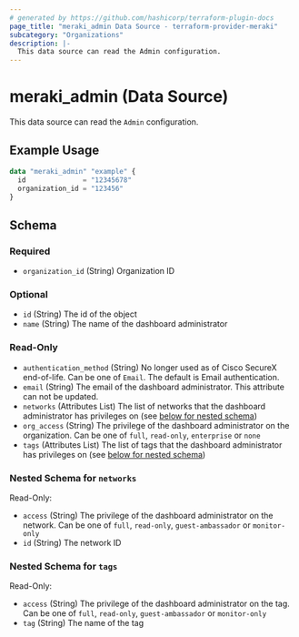 ```yaml
---
# generated by https://github.com/hashicorp/terraform-plugin-docs
page_title: "meraki_admin Data Source - terraform-provider-meraki"
subcategory: "Organizations"
description: |-
  This data source can read the Admin configuration.
---
```


# meraki_admin (Data Source)

This data source can read the `Admin` configuration.

## Example Usage

```terraform
data "meraki_admin" "example" {
  id              = "12345678"
  organization_id = "123456"
}
```

<!-- schema generated by tfplugindocs -->
## Schema

### Required

- `organization_id` (String) Organization ID

### Optional

- `id` (String) The id of the object
- `name` (String) The name of the dashboard administrator

### Read-Only

- `authentication_method` (String) No longer used as of Cisco SecureX end-of-life. Can be one of `Email`. The default is Email authentication.
- `email` (String) The email of the dashboard administrator. This attribute can not be updated.
- `networks` (Attributes List) The list of networks that the dashboard administrator has privileges on (see [below for nested schema](#nestedatt--networks))
- `org_access` (String) The privilege of the dashboard administrator on the organization. Can be one of `full`, `read-only`, `enterprise` or `none`
- `tags` (Attributes List) The list of tags that the dashboard administrator has privileges on (see [below for nested schema](#nestedatt--tags))

<a id="nestedatt--networks"></a>
### Nested Schema for `networks`

Read-Only:

- `access` (String) The privilege of the dashboard administrator on the network. Can be one of `full`, `read-only`, `guest-ambassador` or `monitor-only`
- `id` (String) The network ID


<a id="nestedatt--tags"></a>
### Nested Schema for `tags`

Read-Only:

- `access` (String) The privilege of the dashboard administrator on the tag. Can be one of `full`, `read-only`, `guest-ambassador` or `monitor-only`
- `tag` (String) The name of the tag
